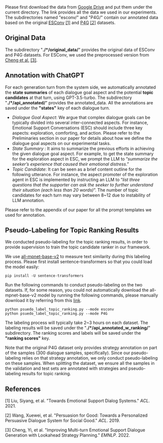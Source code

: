 
Please first download the data from [Google Drive](https://drive.google.com/drive/folders/13J9wmRqAuXSSC7PtGyclTfVouD4doLSq?usp=sharing) and put them under the current directory. The link provides all the data we used in our experiments. The subdirectories named "esconv/" and "P4G/" contain our annotated data based on the original [ESConv](https://huggingface.co/datasets/thu-coai/esconv/tree/main) [\[1\]](#jump1) and [P4G](https://github.com/ohyj1002/persuasionforgood/tree/master/data) [\[2\]](#jump2) datasets. 

## Original Data
The subdirectory "**./*/original_data/**" provides the original data of ESConv and P4G datasets. For ESConv, we used the preprocessed version from [Cheng et al.](https://github.com/lwgkzl/MultiESC/tree/main/MultiESC/data) [\[3\]](#jump3).

## Annotation with ChatGPT
For each generation turn from the system side, we automatically annotated the **state summaries** of each dialogue goal aspect and the potential **topic candidates** at that turn, using GPT-3.5-turbo. The subdirectory "**./*/api_annotated/**" provides the annotated_data. All the annotations are saved under the **"states"** key of each dialogue turn. 

- *Dialogue Goal Aspect*: We argue that complex dialogue goals can be typically divided into several inter-connected aspects. For instance, Emotional Support Conversations (ESC) should include three key aspects: exploration, comforting, and action. Please refer to the Preliminaries section in our paper for details about how we define the dialogue goal aspects on our experimental tasks. 
- *State Summary* : It aims to summarize the previous efforts in achieving the given dialogue goal aspect. For example, to get the state summary for the exploration aspect in ESC, we prompt the LLM to “*summarize the seeker’s experience that caused their emotional distress*.”
- *Topic Candidate*: It can be seen as a brief content outline for the following utterance. For instance, the aspect promoter of the exploration agent in ESC is implemented by instructing an LLM to “*list three questions that the supporter can ask the seeker to further understand their situation (each less than 20 words)*”. The number of topic candidates for each turn may vary between 8~12 due to instability of LLM annotation. 

Please refer to the appendix of our paper for all the prompt templates we used for annotation. 

## Pseudo-Labeling for Topic Ranking Results
We conducted pseudo-labeling for the topic ranking results, in order to provide supervision to train the topic candidate ranker in our framework. 

We use [all-mpnet-base-v2](https://huggingface.co/sentence-transformers/all-mpnet-base-v2) to measure text similarity during this labeling process. Please first install sentence-transformers so that you could load the model easily:
```
pip install -U sentence-transformers
```

Run the following commands to conduct pseudo-labeling on the two datasets. If, for some reason, you could not automatically download the all-mpnet-base-v2 model by running the following commands, please manually download it by referring from this [link](https://huggingface.co/sentence-transformers/all-mpnet-base-v2/tree/main).
```
python psuedo_label_topic_ranking.py --mode esconv
python psuedo_label_topic_ranking.py --mode P4G
```



The labeling process will typically take 2~3 hours on each dataset. The labeling results will be saved under the  "**./*/api_annotated_w_ranking/**" subdirectory. The ranking scores and labels will be saved under the **"ranking scores"** key. 

Note that the original P4G dataset only provides strategy annotation on part of the samples (300 dialogue samples, specifically). Since our pseudo-labeling relies on that strategy annotation, we only conduct pseudo-labeling on these samples. When splitting the dataset, we ensure all the samples in the validation and test sets are annotated with strategies and pseudo-labeling results for topic ranking.

## References
<span id="jump1">[1]</span> Liu, Siyang, et al. "Towards Emotional Support Dialog Systems." _ACL_. 2021.

<span id="jump2">[2]</span> Wang, Xuewei, et al. "Persuasion for Good: Towards a Personalized Persuasive Dialogue System for Social Good." _ACL_. 2019.

<span id="jump3">[3]</span> Cheng, Yi, et al. "Improving Multi-turn Emotional Support Dialogue Generation with Lookahead Strategy Planning." _EMNLP_. 2022.
